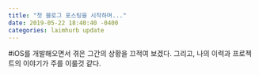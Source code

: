 ```yaml
---
title: "첫 블로그 포스팅을 시작하며..."
date: 2019-05-22 18:40:40 -0400
categories: laimhurb update
---
```


#<span class="capsule">iOS</span>를 개발해오면서 겪은 그간의 상황을 끄적여 보겠다.
그리고, 나의 이력과 프로젝트의 이야기가 주를 이룰것 같다.

